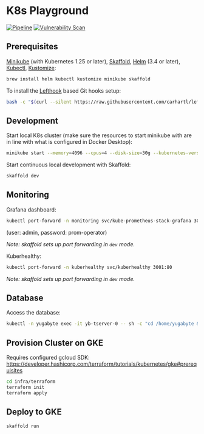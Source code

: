 # K8s Playground

[![Pipeline](https://github.com/carhartl/k8s-playground/actions/workflows/pipeline.yml/badge.svg)](https://github.com/carhartl/k8s-playground/actions/workflows/pipeline.yml)
[![Vulnerability Scan](https://github.com/carhartl/k8s-playground/actions/workflows/vulnerability-scan.yml/badge.svg)](https://github.com/carhartl/k8s-playground/actions/workflows/vulnerability-scan.yml)

## Prerequisites

[Minikube](https://minikube.sigs.k8s.io/docs/start/) (with Kubernetes 1.25 or later), [Skaffold](https://skaffold.dev), [Helm](https://helm.sh) (3.4 or later), [Kubectl](https://kubectl.docs.kubernetes.io/guides/introduction/kubectl/), [Kustomize](https://kubectl.docs.kubernetes.io/guides/introduction/kustomize/):

```bash
brew install helm kubectl kustomize minikube skaffold
```

To install the [Lefthook](https://github.com/evilmartians/lefthook) based Git hooks setup:

```bash
bash -c "$(curl --silent https://raw.githubusercontent.com/carhartl/lefthook-config/main/install.sh)"
```

## Development

Start local K8s cluster (make sure the resources to start minikube with are in line with what is configured in Docker Desktop):

```bash
minikube start --memory=4096 --cpus=4 --disk-size=30g --kubernetes-version 1.26.3
```

Start continuous local development with Skaffold:

```bash
skaffold dev
```

## Monitoring

Grafana dashboard:

```bash
kubectl port-forward -n monitoring svc/kube-prometheus-stack-grafana 3000:80
```

(user: admin, password: prom-operator)

_Note: skaffold sets up port forwarding in `dev` mode._

Kuberhealthy:

```bash
kubectl port-forward -n kuberhealthy svc/kuberhealthy 3001:80
```

_Note: skaffold sets up port forwarding in `dev` mode._

## Database

Access the database:

```bash
kubectl -n yugabyte exec -it yb-tserver-0 -- sh -c "cd /home/yugabyte && ysqlsh -h yb-tserver-0 --echo-queries"
```

## Provision Cluster on GKE

Requires configured gcloud SDK: https://developer.hashicorp.com/terraform/tutorials/kubernetes/gke#prerequisites

```bash
cd infra/terraform
terraform init
terraform apply
```

## Deploy to GKE

```bash
skaffold run
```
